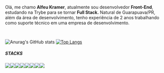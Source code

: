 <p>Olá, me chamo <strong>Alfeu Kramer</strong>, atualmente sou desenvolvedor <strong>Front-End</strong>, estudando na Trybe para se tornar <strong>Full Stack.</strong> Natural de Guarapuava/PR, além da área de desenvolvimento, tenho experiência de 2 anos trabalhando como suporte técnico em uma empresa de desenvolvimento.<p />

<br />
<div align="justify">
  
![Anurag's GitHub stats](https://github-readme-stats.vercel.app/api?username=alfeukramer&show_icons=true&theme=dark)
[![Top Langs](https://github-readme-stats.vercel.app/api/top-langs/?username=alfeukramer&layout=compact)](https://github.com/alfeukramer/github-readme-stats)
 </div>

 <h5>STACKS</h5>

<img src="https://img.shields.io/badge/JavaScript-323330?style=for-the-badge&logo=javascript&logoColor=F7DF1E" /><img src="https://img.shields.io/badge/React-20232A?style=for-the-badge&logo=react&logoColor=61DAFB" /><img src="https://img.shields.io/badge/CSS3-1572B6?style=for-the-badge&logo=css3&logoColor=white" /><img src="https://img.shields.io/badge/HTML5-E34F26?style=for-the-badge&logo=html5&logoColor=white" /><img src="https://img.shields.io/badge/Docker-2CA5E0?style=for-the-badge&logo=docker&logoColor=white" /><img src="https://img.shields.io/badge/Node.js-339933?style=for-the-badge&logo=nodedotjs&logoColor=white" /><img src="https://img.shields.io/badge/MySQL-005C84?style=for-the-badge&logo=mysql&logoColor=white" /><img src="https://img.shields.io/badge/Express.js-000000?style=for-the-badge&logo=express&logoColor=white" />

